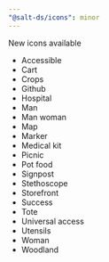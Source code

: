 ```yaml
---
"@salt-ds/icons": minor
---
```


New icons available

- Accessible
- Cart
- Crops
- Github
- Hospital
- Man
- Man woman
- Map
- Marker
- Medical kit
- Picnic
- Pot food
- Signpost
- Stethoscope
- Storefront
- Success
- Tote
- Universal access
- Utensils
- Woman
- Woodland
